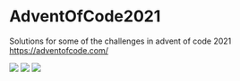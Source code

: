 # AdventOfCode2021

Solutions for some of the challenges in advent of code 2021
https://adventofcode.com/

![](https://img.shields.io/badge/day%20📅-27-blue)
![](https://img.shields.io/badge/stars%20⭐-12-yellow)
![](https://img.shields.io/badge/days%20completed-6-red)
